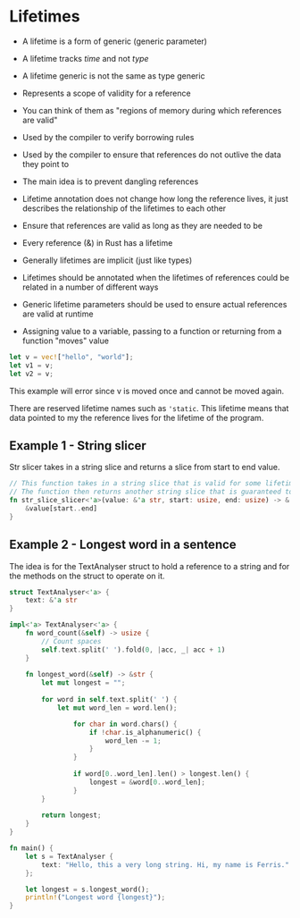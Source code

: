 # Lifetimes

- A lifetime is a form of generic (generic parameter)
- A lifetime tracks *time* and not *type*
- A lifetime generic is not the same as type generic
- Represents a scope of validity for a reference
- You can think of them as "regions of memory during which references are valid"
- Used by the compiler to verify borrowing rules
- Used by the compiler to ensure that references do not outlive the data they point to
- The main idea is to prevent dangling references
- Lifetime annotation does not change how long the reference lives, it just describes the relationship of the lifetimes to each other
- Ensure that references are valid as long as they are needed to be
- Every reference (&) in Rust has a lifetime
- Generally lifetimes are implicit (just like types)
- Lifetimes should be annotated when the lifetimes of references could be related in a number of different ways
- Generic lifetime parameters should be used to ensure actual references are valid at runtime

- Assigning value to a variable, passing to a function or returning from a function "moves" value

```rs
let v = vec!["hello", "world"];
let v1 = v;
let v2 = v;
```

This example will error since v is moved once and cannot be moved again.

There are reserved lifetime names such as `'static`. This lifetime means that data pointed to my the reference lives for the lifetime of the program.

## Example 1 - String slicer

Str slicer takes in a string slice and returns a slice from start to end value.

```rs
// This function takes in a string slice that is valid for some lifetime 'a as well as start and end indices of type usize.
// The function then returns another string slice that is guaranteed to be valid fot the same lifetime 'a.
fn str_slice_slicer<'a>(value: &'a str, start: usize, end: usize) -> &'a str {
    &value[start..end]
}
```

## Example 2 - Longest word in a sentence

The idea is for the TextAnalyser struct to hold a reference to a string and for the methods on the struct to operate on it.

```rs
struct TextAnalyser<'a> {
    text: &'a str
}

impl<'a> TextAnalyser<'a> {
    fn word_count(&self) -> usize {
        // Count spaces
        self.text.split(' ').fold(0, |acc, _| acc + 1)
    }
    
    fn longest_word(&self) -> &str {
        let mut longest = "";
        
        for word in self.text.split(' ') {
            let mut word_len = word.len();

                for char in word.chars() {
                    if !char.is_alphanumeric() {
                        word_len -= 1;
                    }
                }
                
                if word[0..word_len].len() > longest.len() {
                    longest = &word[0..word_len];
                }
        }
        
        return longest;
    }
}

fn main() {
    let s = TextAnalyser {
        text: "Hello, this a very long string. Hi, my name is Ferris."
    };

    let longest = s.longest_word();
    println!("Longest word {longest}");
}
```

